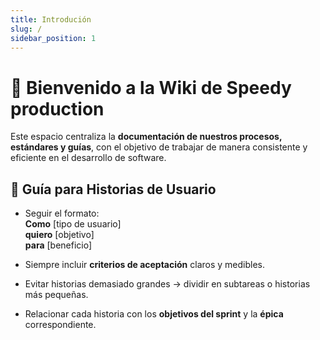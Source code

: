 ```yaml
---
title: Introdución
slug: /
sidebar_position: 1
---
```


# 👋 Bienvenido a la Wiki de Speedy production

Este espacio centraliza la **documentación de nuestros procesos, estándares y guías**, con el objetivo de trabajar de manera consistente y eficiente en el desarrollo de software.  

## 📝 Guía para Historias de Usuario

- Seguir el formato:  
  **Como** [tipo de usuario]  
  **quiero** [objetivo]  
  **para** [beneficio]

- Siempre incluir **criterios de aceptación** claros y medibles.  
- Evitar historias demasiado grandes → dividir en subtareas o historias más pequeñas.  
- Relacionar cada historia con los **objetivos del sprint** y la **épica** correspondiente.
